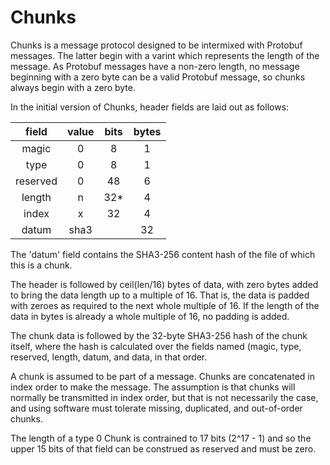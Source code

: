 # Chunks

Chunks is a message protocol designed to be intermixed with Protobuf messages.
The latter begin with a varint which represents the length of the message.
As Protobuf messages have a non-zero length, no message beginning with a 
zero byte can be a valid Protobuf message, so chunks always begin with a 
zero byte.

In the initial version of Chunks, header fields are laid out as follows:

|  field | value | bits | bytes |
|:------:|:-----:|:----:|:-----:|
|  magic |   0   |   8  |   1   |
|   type |   0   |   8  |   1   |
|reserved|   0   |  48  |   6   |
| length |   n   |  32* |   4   |
|  index |   x   |  32  |   4   |
|  datum | sha3  |      |  32   |

The 'datum' field contains the SHA3-256 content hash of the file of 
which this is a chunk.

The header is followed by ceil(len/16) bytes of data, with zero bytes
added to bring the data length up to a multiple of 16.  That is, the
data is padded with zeroes as required to the next whole multiple 
of 16.  If the length of the data in bytes is already a whole multiple
of 16, no padding is added.

The chunk data is followed by the 32-byte SHA3-256 hash of the chunk itself, 
where the hash is calculated over the fields named (magic, type, reserved,
length, datum, and data, in that order.

A chunk is assumed to be part of a message.  Chunks are concatenated 
in index order to make the message.  The assumption is that chunks
will normally be transmitted in index order, but that is not necessarily
the case, and using software must tolerate missing, duplicated, and 
out-of-order chunks.

The length of a type 0 Chunk is contrained to 17 bits (2^17 - 1) and 
so the upper 15 bits of that field can be construed as reserved and
must be zero.
